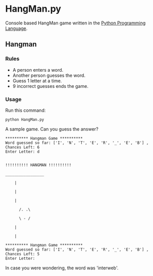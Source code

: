 # HangMan.py
Console based HangMan game written in the [Python Programming Language](http://www.python.org).

## Hangman
### Rules
- A person enters a word.
- Another person guesses the word.
- Guess 1 letter at a time.
- 9 incorrect guesses ends the game.

### Usage

Run this command:

	python HangMan.py

A sample game. Can you guess the answer?

	********** Hangman Game **********
	Word guessed so far: ['I', 'N', 'T', 'E', 'R', '_', 'E', 'B'] , Chances Left: 6
	Enter Letter: d


	!!!!!!!!!! HANGMAN !!!!!!!!!! 

 	_________________ 
		
		|          
		
		|          
		
		|          
		
	      /. .\         
	      
	      \ - /      
		
		|         
		
		|         
		
	********** Hangman Game **********
	Word guessed so far: ['I', 'N', 'T', 'E', 'R', '_', 'E', 'B'] , Chances Left: 5
	Enter Letter:

In case you were wondering, the word was 'interweb'.
